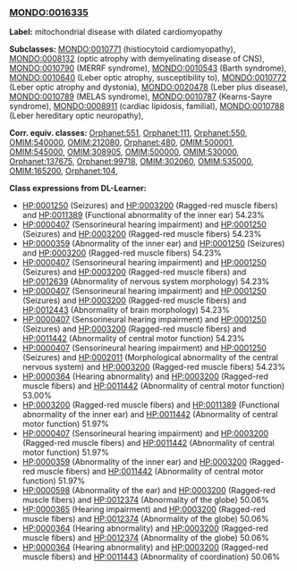 
### [MONDO:0016335](http://purl.obolibrary.org/obo/MONDO_0016335)
**Label:** mitochondrial disease with dilated cardiomyopathy

**Subclasses:** [MONDO:0010771](http://purl.obolibrary.org/obo/MONDO_0010771) (histiocytoid cardiomyopathy), [MONDO:0008132](http://purl.obolibrary.org/obo/MONDO_0008132) (optic atrophy with demyelinating disease of CNS), [MONDO:0010790](http://purl.obolibrary.org/obo/MONDO_0010790) (MERRF syndrome), [MONDO:0010543](http://purl.obolibrary.org/obo/MONDO_0010543) (Barth syndrome), [MONDO:0010640](http://purl.obolibrary.org/obo/MONDO_0010640) (Leber optic atrophy, susceptibility to), [MONDO:0010772](http://purl.obolibrary.org/obo/MONDO_0010772) (Leber optic atrophy and dystonia), [MONDO:0020478](http://purl.obolibrary.org/obo/MONDO_0020478) (Leber plus disease), [MONDO:0010789](http://purl.obolibrary.org/obo/MONDO_0010789) (MELAS syndrome), [MONDO:0010787](http://purl.obolibrary.org/obo/MONDO_0010787) (Kearns-Sayre syndrome), [MONDO:0008911](http://purl.obolibrary.org/obo/MONDO_0008911) (cardiac lipidosis, familial), [MONDO:0010788](http://purl.obolibrary.org/obo/MONDO_0010788) (Leber hereditary optic neuropathy), 

**Corr. equiv. classes:** [Orphanet:551](http://www.orpha.net/ORDO/Orphanet_551), [Orphanet:111](http://www.orpha.net/ORDO/Orphanet_111), [Orphanet:550](http://www.orpha.net/ORDO/Orphanet_550), [OMIM:540000](http://purl.obolibrary.org/obo/OMIM_540000), [OMIM:212080](http://purl.obolibrary.org/obo/OMIM_212080), [Orphanet:480](http://www.orpha.net/ORDO/Orphanet_480), [OMIM:500001](http://purl.obolibrary.org/obo/OMIM_500001), [OMIM:545000](http://purl.obolibrary.org/obo/OMIM_545000), [OMIM:308905](http://purl.obolibrary.org/obo/OMIM_308905), [OMIM:500000](http://purl.obolibrary.org/obo/OMIM_500000), [OMIM:530000](http://purl.obolibrary.org/obo/OMIM_530000), [Orphanet:137675](http://www.orpha.net/ORDO/Orphanet_137675), [Orphanet:99718](http://www.orpha.net/ORDO/Orphanet_99718), [OMIM:302060](http://purl.obolibrary.org/obo/OMIM_302060), [OMIM:535000](http://purl.obolibrary.org/obo/OMIM_535000), [OMIM:165200](http://purl.obolibrary.org/obo/OMIM_165200), [Orphanet:104](http://www.orpha.net/ORDO/Orphanet_104), 

**Class expressions from DL-Learner:**

- [HP:0001250](http://purl.obolibrary.org/obo/HP_0001250) (Seizures) and [HP:0003200](http://purl.obolibrary.org/obo/HP_0003200) (Ragged-red muscle fibers) and [HP:0011389](http://purl.obolibrary.org/obo/HP_0011389) (Functional abnormality of the inner ear) 54.23%
- [HP:0000407](http://purl.obolibrary.org/obo/HP_0000407) (Sensorineural hearing impairment) and [HP:0001250](http://purl.obolibrary.org/obo/HP_0001250) (Seizures) and [HP:0003200](http://purl.obolibrary.org/obo/HP_0003200) (Ragged-red muscle fibers) 54.23%
- [HP:0000359](http://purl.obolibrary.org/obo/HP_0000359) (Abnormality of the inner ear) and [HP:0001250](http://purl.obolibrary.org/obo/HP_0001250) (Seizures) and [HP:0003200](http://purl.obolibrary.org/obo/HP_0003200) (Ragged-red muscle fibers) 54.23%
- [HP:0000407](http://purl.obolibrary.org/obo/HP_0000407) (Sensorineural hearing impairment) and [HP:0001250](http://purl.obolibrary.org/obo/HP_0001250) (Seizures) and [HP:0003200](http://purl.obolibrary.org/obo/HP_0003200) (Ragged-red muscle fibers) and [HP:0012639](http://purl.obolibrary.org/obo/HP_0012639) (Abnormality of nervous system morphology) 54.23%
- [HP:0000407](http://purl.obolibrary.org/obo/HP_0000407) (Sensorineural hearing impairment) and [HP:0001250](http://purl.obolibrary.org/obo/HP_0001250) (Seizures) and [HP:0003200](http://purl.obolibrary.org/obo/HP_0003200) (Ragged-red muscle fibers) and [HP:0012443](http://purl.obolibrary.org/obo/HP_0012443) (Abnormality of brain morphology) 54.23%
- [HP:0000407](http://purl.obolibrary.org/obo/HP_0000407) (Sensorineural hearing impairment) and [HP:0001250](http://purl.obolibrary.org/obo/HP_0001250) (Seizures) and [HP:0003200](http://purl.obolibrary.org/obo/HP_0003200) (Ragged-red muscle fibers) and [HP:0011442](http://purl.obolibrary.org/obo/HP_0011442) (Abnormality of central motor function) 54.23%
- [HP:0000407](http://purl.obolibrary.org/obo/HP_0000407) (Sensorineural hearing impairment) and [HP:0001250](http://purl.obolibrary.org/obo/HP_0001250) (Seizures) and [HP:0002011](http://purl.obolibrary.org/obo/HP_0002011) (Morphological abnormality of the central nervous system) and [HP:0003200](http://purl.obolibrary.org/obo/HP_0003200) (Ragged-red muscle fibers) 54.23%
- [HP:0000364](http://purl.obolibrary.org/obo/HP_0000364) (Hearing abnormality) and [HP:0003200](http://purl.obolibrary.org/obo/HP_0003200) (Ragged-red muscle fibers) and [HP:0011442](http://purl.obolibrary.org/obo/HP_0011442) (Abnormality of central motor function) 53.00%
- [HP:0003200](http://purl.obolibrary.org/obo/HP_0003200) (Ragged-red muscle fibers) and [HP:0011389](http://purl.obolibrary.org/obo/HP_0011389) (Functional abnormality of the inner ear) and [HP:0011442](http://purl.obolibrary.org/obo/HP_0011442) (Abnormality of central motor function) 51.97%
- [HP:0000407](http://purl.obolibrary.org/obo/HP_0000407) (Sensorineural hearing impairment) and [HP:0003200](http://purl.obolibrary.org/obo/HP_0003200) (Ragged-red muscle fibers) and [HP:0011442](http://purl.obolibrary.org/obo/HP_0011442) (Abnormality of central motor function) 51.97%
- [HP:0000359](http://purl.obolibrary.org/obo/HP_0000359) (Abnormality of the inner ear) and [HP:0003200](http://purl.obolibrary.org/obo/HP_0003200) (Ragged-red muscle fibers) and [HP:0011442](http://purl.obolibrary.org/obo/HP_0011442) (Abnormality of central motor function) 51.97%
- [HP:0000598](http://purl.obolibrary.org/obo/HP_0000598) (Abnormality of the ear) and [HP:0003200](http://purl.obolibrary.org/obo/HP_0003200) (Ragged-red muscle fibers) and [HP:0012374](http://purl.obolibrary.org/obo/HP_0012374) (Abnormality of the globe) 50.06%
- [HP:0000365](http://purl.obolibrary.org/obo/HP_0000365) (Hearing impairment) and [HP:0003200](http://purl.obolibrary.org/obo/HP_0003200) (Ragged-red muscle fibers) and [HP:0012374](http://purl.obolibrary.org/obo/HP_0012374) (Abnormality of the globe) 50.06%
- [HP:0000364](http://purl.obolibrary.org/obo/HP_0000364) (Hearing abnormality) and [HP:0003200](http://purl.obolibrary.org/obo/HP_0003200) (Ragged-red muscle fibers) and [HP:0012374](http://purl.obolibrary.org/obo/HP_0012374) (Abnormality of the globe) 50.06%
- [HP:0000364](http://purl.obolibrary.org/obo/HP_0000364) (Hearing abnormality) and [HP:0003200](http://purl.obolibrary.org/obo/HP_0003200) (Ragged-red muscle fibers) and [HP:0011443](http://purl.obolibrary.org/obo/HP_0011443) (Abnormality of coordination) 50.06%


